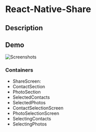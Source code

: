 # React-Native-Share

## Description

## Demo
![Screenshots](https://raw.githubusercontent.com/jbetancourt8/React-Native-Share/master/screenshots/share-demo.gif)

### Containers

- ShareScreen:
- ContactSection
- PhotoSection
- SelectedContacts
- SelectedPhotos
- ContactSelectionScreen
- PhotoSelectionScreen
- SelectingContacts
- SelectingPhotos
